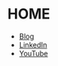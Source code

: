 # HOME

* [Blog](./blog)
* [LinkedIn](https://www.linkedin.com/in/iftekmahmud/)
* [YouTube](https://www.youtube.com/ArslanSecurity)
